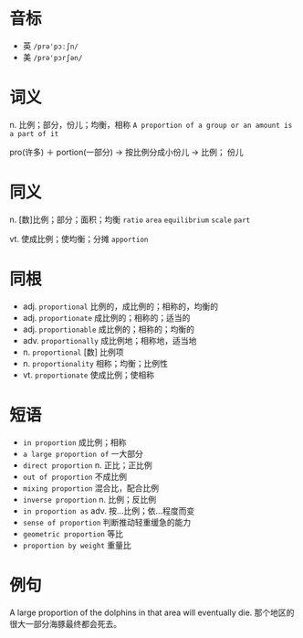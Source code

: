 # 音标

- 英 `/prə'pɔːʃn/`
- 美 `/prə'pɔrʃən/`

# 词义

n. 比例；部分，份儿；均衡，相称
`A proportion of a group or an amount is a part of it`



pro(许多) ＋ portion(一部分) → 按比例分成小份儿 → 比例； 份儿

# 同义

n. [数]比例；部分；面积；均衡
`ratio` `area` `equilibrium` `scale` `part`

vt. 使成比例；使均衡；分摊
`apportion`

# 同根

- adj. `proportional` 比例的，成比例的；相称的，均衡的
- adj. `proportionate` 成比例的；相称的；适当的
- adj. `proportionable` 成比例的；相称的；均衡的
- adv. `proportionally` 成比例地；相称地，适当地
- n. `proportional` [数] 比例项
- n. `proportionality` 相称；均衡；比例性
- vt. `proportionate` 使成比例；使相称

# 短语

- `in proportion` 成比例；相称
- `a large proportion of` 一大部分
- `direct proportion` n. 正比；正比例
- `out of proportion` 不成比例
- `mixing proportion` 混合比，配合比例
- `inverse proportion` n. 比例；反比例
- `in proportion as` adv. 按…比例；依…程度而变
- `sense of proportion` 判断推动轻重缓急的能力
- `geometric proportion` 等比
- `proportion by weight` 重量比

# 例句

A large proportion of the dolphins in that area will eventually die.
那个地区的很大一部分海豚最终都会死去。


